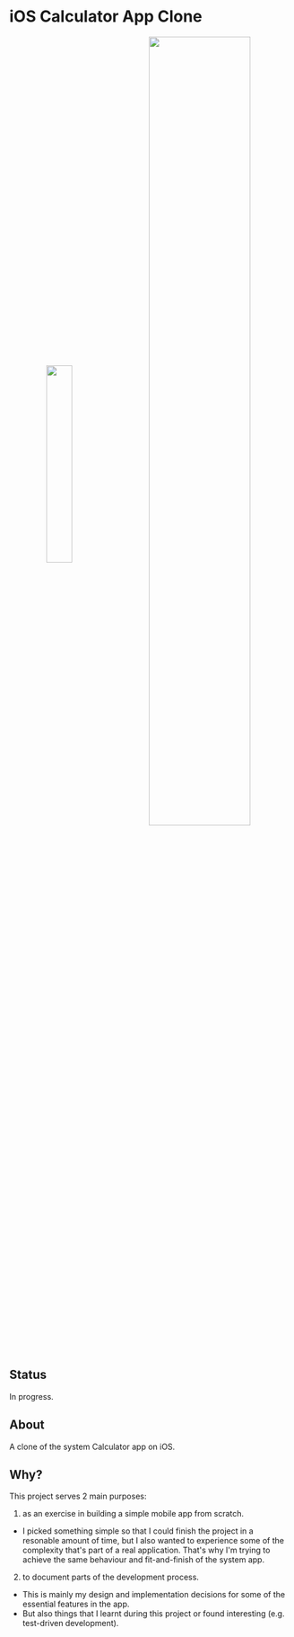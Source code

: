 # iOS Calculator App Clone

<p align="center">
<img align="center" src="https://user-images.githubusercontent.com/17269750/160439290-48ef9fd9-b07c-4084-8843-7a1d6ff1dc58.png" width=30% height=30%>
&nbsp;&nbsp;&nbsp;&nbsp;  
<img align="center" src="https://user-images.githubusercontent.com/17269750/160439317-c27ed1a4-5eaf-4b3f-b397-715669ae3cc2.png" width=60% height=60%>
</p>

## Status

In progress.

## About

A clone of the system Calculator app on iOS. 

## Why?

This project serves 2 main purposes:

1. as an exercise in building a simple mobile app from scratch. 
* I picked something simple so that I could finish the project in a resonable amount of time, but I also wanted to experience some of the complexity that's part of a real application. 
That's why I'm trying to achieve the same behaviour and fit-and-finish of the system app.
2. to document parts of the development process.
* This is mainly my design and implementation decisions for some of the essential features in the app.
* But also things that I learnt during this project or found interesting (e.g. test-driven development).

